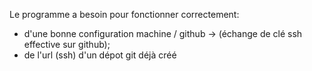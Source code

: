 Le programme a besoin pour fonctionner correctement:
 - d'une bonne configuration machine / github -> (échange de clé ssh effective sur github);
 - de l'url (ssh) d'un dépot git déjà créé